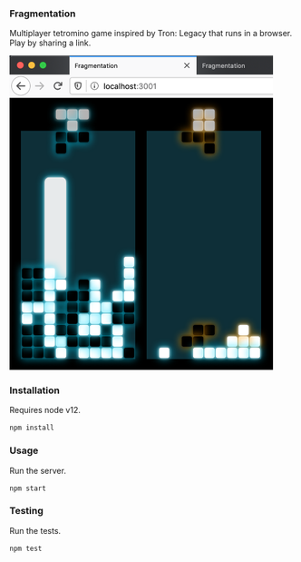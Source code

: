 ### Fragmentation

Multiplayer tetromino game inspired by Tron: Legacy that runs in a browser.
Play by sharing a link.

<img src="doc/screenshot.png" alt="Game screenshot" width="465">

### Installation

Requires node v12.

    npm install

### Usage

Run the server.

    npm start

### Testing

Run the tests.

    npm test
